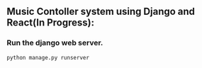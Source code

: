 ## Music Contoller system using Django and React(In Progress):
### Run the django web server.

`python manage.py runserver`

